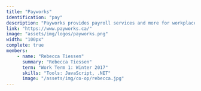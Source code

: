 ```yaml
---
title: "Payworks"
identification: "pay"
description: "Payworks provides payroll services and more for workplaces."
link: "https://www.payworks.ca/"
image: "assets/img/logos/payworks.png"
width: "100px"
complete: true
members:
    - name: "Rebecca Tiessen"
      summary: "Rebecca Tiessen"
      term: "Work Term 1: Winter 2017"
      skills: "Tools: JavaScript, .NET"
      image: "/assets/img/co-op/rebecca.jpg"
---
```

